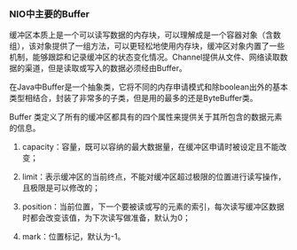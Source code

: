 ### NIO中主要的Buffer

缓冲区本质上是一个可以读写数据的内存块，可以理解成是一个容器对象（含数组），该对象提供了一组方法，可以更轻松地使用内存块，缓冲区对象内置了一些机制，能够跟踪和记录缓冲区的状态变化情况。Channel提供从文件、网络读取数据的渠道，但是读取或写入的数据必须经由Buffer。

在Java中Buffer是一个抽象类，它将不同的内存申请模式和除boolean出外的基本类型相结合，封装了非常多的子类，但是用的最多的还是ByteBuffer类。

Buffer 类定义了所有的缓冲区都具有的四个属性来提供关于其所包含的数据元素的信息。

1. capacity：容量，既可以容纳的最大数据量，在缓冲区申请时被设定且不能改变；

2. limit：表示缓冲区的当前终点，不能对缓冲区超过极限的位置进行读写操作，且极限是可以修改的；

3. position：当前位置，下一个要被读或写的元素的索引，每次读写缓冲区数据时都会改变该值，为下次读写做准备，默认为0；

4. mark：位置标记，默认为-1。